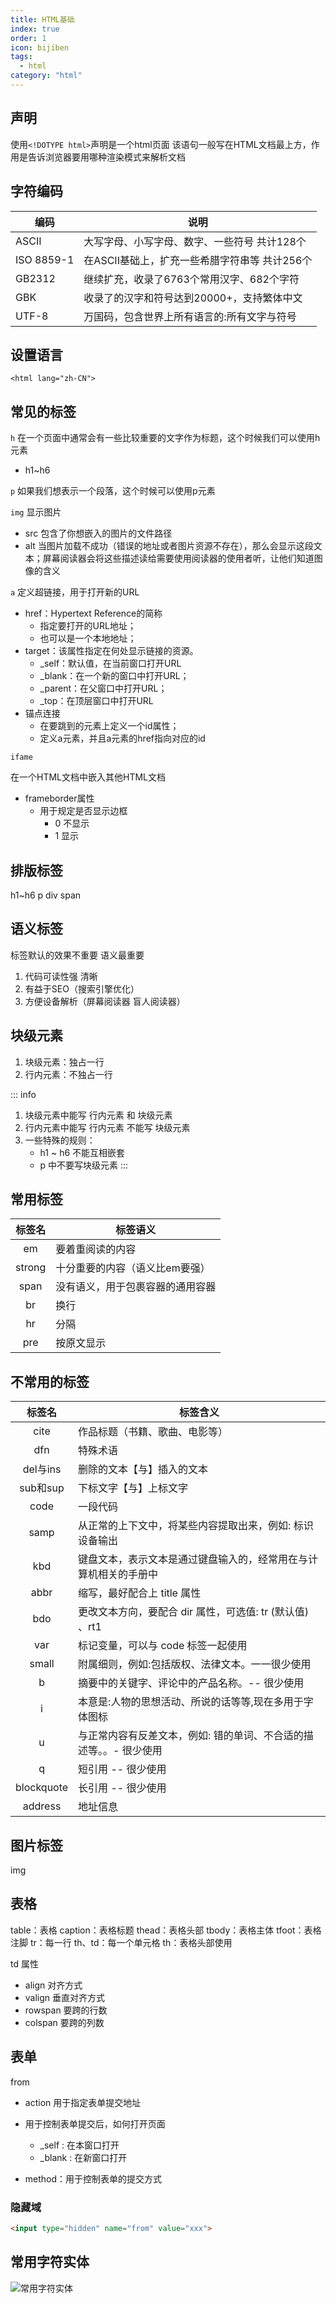 ```yaml
---
title: HTML基础
index: true
order: 1
icon: bijiben
tags:
  - html
category: "html"
---
```


## 声明

使用`<!DOTYPE html>`声明是一个html页面
该语句一般写在HTML文档最上方，作用是告诉浏览器要用哪种渲染模式来解析文档

## 字符编码

| 编码         | 说明                           |
|------------|------------------------------|
| ASCII      | 大写字母、小写字母、数字、一些符号  共计128个    |
| ISO 8859-1 | 在ASCII基础上，扩充一些希腊字符串等  共计256个 |
| GB2312     | 继续扩充，收录了6763个常用汉字、682个字符     |
| GBK        | 收录了的汉字和符号达到20000+，支持繁体中文     |
| UTF-8      | 万国码，包含世界上所有语言的:所有文字与符号       |

## 设置语言

`<html lang="zh-CN">`

## 常见的标签

`h` 在一个页面中通常会有一些比较重要的文字作为标题，这个时候我们可以使用h元素

+ h1~h6

`p` 如果我们想表示一个段落，这个时候可以使用p元素

`img`  显示图片

- src 包含了你想嵌入的图片的文件路径
- alt 当图片加载不成功（错误的地址或者图片资源不存在），那么会显示这段文本；屏幕阅读器会将这些描述读给需要使用阅读器的使用者听，让他们知道图像的含义

`a` 定义超链接，用于打开新的URL

- href：Hypertext Reference的简称
  - 指定要打开的URL地址；
  - 也可以是一个本地地址；
- target：该属性指定在何处显示链接的资源。
  - _self：默认值，在当前窗口打开URL
  - _blank：在一个新的窗口中打开URL；
  - _parent：在父窗口中打开URL；
  - _top：在顶层窗口中打开URL
- 锚点连接
  - 在要跳到的元素上定义一个id属性；
  - 定义a元素，并且a元素的href指向对应的id

`ifame`

在一个HTML文档中嵌入其他HTML文档

- frameborder属性
  - 用于规定是否显示边框
    - 0 不显示
    - 1 显示

## 排版标签

h1~h6
p
div
span

## 语义标签

标签默认的效果不重要 语义最重要

1. 代码可读性强 清晰
2. 有益于SEO（搜索引擎优化）
3. 方便设备解析（屏幕阅读器 盲人阅读器）

## 块级元素

1. 块级元素：独占一行
2. 行内元素：不独占一行

::: info
1. 块级元素中能写 行内元素 和 块级元素
2. 行内元素中能写 行内元素 不能写 块级元素
3. 一些特殊的规则：
   - h1 ~ h6 不能互相嵌套
   - p 中不要写块级元素
:::






## 常用标签

|   标签名    | 标签语义             |
|:--------:|------------------|
|    em    | 要着重阅读的内容         |
|  strong  | 十分重要的内容（语义比em要强） |
|   span   | 没有语义，用于包裹容器的通用容器 |
|    br    | 换行               |
|    hr    | 分隔               |
|   pre    | 按原文显示            |

## 不常用的标签

|    标签名     | 标签含义                                 |
|:----------:|--------------------------------------|
|    cite    | 作品标题（书籍、歌曲、电影等）                      |
|    dfn     | 特殊术语                                 |
|  del与ins   | 删除的文本【与】插入的文本                        |
|  sub和sup   | 下标文字【与】上标文字                          |
|    code    | 一段代码                                 |
|    samp    | 从正常的上下文中，将某些内容提取出来，例如: 标识设备输出        |
|    kbd     | 键盘文本，表示文本是通过键盘输入的，经常用在与计算机相关的手册中     |
|    abbr    | 缩写，最好配合上 title 属性                    |
|    bdo     | 更改文本方向，要配合 dir 属性，可选值: tr (默认值) 、rt1 |
|    var     | 标记变量，可以与 code 标签一起使用                 |
|   small    | 附属细则，例如:包括版权、法律文本。一一很少使用             |
|     b      | 摘要中的关键字、评论中的产品名称。-- 很少使用             |
|     i      | 本意是:人物的思想活动、所说的话等等,现在多用于字体图标         |
|     u      | 与正常内容有反差文本，例如: 错的单词、不合适的描述等。。- 很少使用  |
|     q      | 短引用 -- 很少使用                          |
| blockquote | 长引用 -- 很少使用                          |
|  address   | 地址信息                                 |

## 图片标签

img

## 表格

table：表格
caption：表格标题
thead：表格头部
tbody：表格主体
tfoot：表格注脚
tr：每一行
th、td：每一个单元格
th：表格头部使用

td 属性

- align 对齐方式
- valign 垂直对齐方式
- rowspan 要跨的行数
- colspan 要跨的列数

## 表单

from

- action 用于指定表单提交地址
- 用于控制表单提交后，如何打开页面
  - _self  : 在本窗口打开
  - _blank  : 在新窗口打开

- method：用于控制表单的提交方式

### 隐藏域

```html
<input type="hidden" name="from" value="xxx">
```

## 常用字符实体

![常用字符实体](./assets/01-01.webp)









